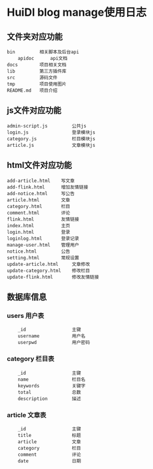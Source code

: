 # HuiDl blog manage使用日志

## 文件夹对应功能
	bin			相关脚本及后台api
		apidoc		api文档
	docs		项目相关文档
	lib			第三方插件库
	src			源码文件
	tmp			项目使用图片
	README.md	项目介绍
	
	
	
	
## js文件对应功能
	admin-script.js			公共js
	login.js				登录模块js
	category.js				栏目模块js
	article.js				文章模块js
	

	
	
	
## html文件对应功能
	add-article.html	写文章
	add-flink.html		增加友情链接
	add-notice.html		写公告
	article.html		文章
	category.html		栏目
	comment.html		评论
	flink.html			友情链接
	index.html			主页
	login.html			登录
	loginlog.html		登录记录
	manage-user.html	管理用户
	notice.html			公告
	setting.html		常规设置
	update-article.html		文章修改
	update-category.html	修改栏目
	update-flink.html		修改友情链接
	
	
	
## 数据库信息
### users 用户表
		_id					主键
		username			用户名
		userpwd				用户密码
		
		
### category 栏目表
		_id					主键
		name				栏目名
		keywords			关键字
		total				总数
		description			描述
	

### article 文章表
		_id					主键
		title				标题
		article				文章
		category			栏目
		comment				评论
		date				日期
		

	